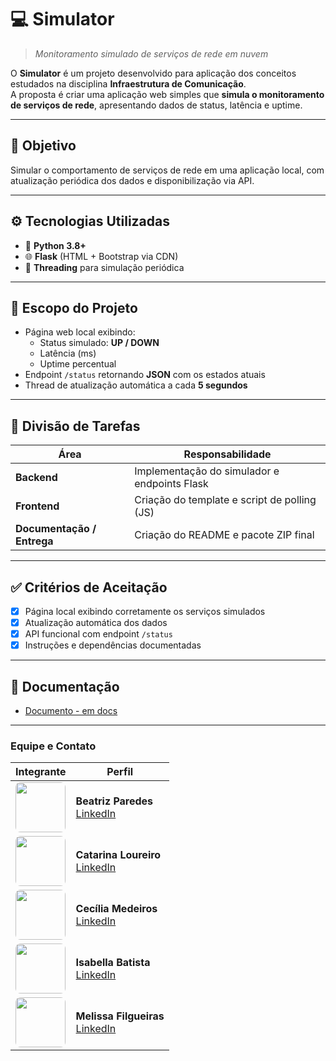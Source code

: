 # 💻 **Simulator**
> *Monitoramento simulado de serviços de rede em nuvem*

O **Simulator** é um projeto desenvolvido para aplicação dos conceitos estudados na disciplina **Infraestrutura de Comunicação**.  
A proposta é criar uma aplicação web simples que **simula o monitoramento de serviços de rede**, apresentando dados de status, latência e uptime.

---

## 🚀 **Objetivo**
Simular o comportamento de serviços de rede em uma aplicação local, com atualização periódica dos dados e disponibilização via API.

---

## ⚙️ **Tecnologias Utilizadas**
- 🐍 **Python 3.8+**
- 🌐 **Flask** (HTML + Bootstrap via CDN)
- 🧵 **Threading** para simulação periódica

---

## 🧩 **Escopo do Projeto**
- Página web local exibindo:
  - Status simulado: **UP / DOWN**
  - Latência (ms)
  - Uptime percentual  
- Endpoint `/status` retornando **JSON** com os estados atuais  
- Thread de atualização automática a cada **5 segundos**

---

## 🧠 **Divisão de Tarefas**
| Área | Responsabilidade |
|------|------------------|
| **Backend** | Implementação do simulador e endpoints Flask |
| **Frontend** | Criação do template e script de polling (JS) |
| **Documentação / Entrega** | Criação do README e pacote ZIP final |

---

## ✅ **Critérios de Aceitação**
- [x] Página local exibindo corretamente os serviços simulados  
- [x] Atualização automática dos dados  
- [x] API funcional com endpoint `/status`  
- [x] Instruções e dependências documentadas  

---
## 📖 **Documentação**
  - [Documento - em docs](https://docs.google.com/document/d/1Ko0QQBonAQaBYHYeGtxhrRbqqyCbiEgpNdyNqflpDK8/edit?usp=sharing)

---
### Equipe e Contato

| Integrante | Perfil |
|------------|--------|
| <div style="width:80px; height:80px; overflow:hidden; border-radius:8px;"> <img src="https://github.com/user-attachments/assets/ab3d5f4b-1a84-4660-b6ec-bae496e9dc1a" width="80" style="object-fit:cover;"> </div> | **Beatriz Paredes** <br> [LinkedIn](https://www.linkedin.com/in/beatriz-paredes-do-nascimento-91664a182/) |
| <div style="width:80px; height:80px; overflow:hidden; border-radius:8px;"> <img src="https://github.com/user-attachments/assets/c3b643ec-ebe1-4c73-991f-b7b60d6045bb" width="80" style="object-fit:cover;"> </div> | **Catarina Loureiro** <br> [LinkedIn](https://www.linkedin.com/in/catarina-virginia-lima-loureiro-xavier-439731338/?utm_source=share&utm_campaign=share_via&utm_content=profile&utm_medium=ios_app) |
| <div style="width:80px; height:80px; overflow:hidden; border-radius:8px;"> <img src="https://github.com/user-attachments/assets/5c5ebd9a-bd8d-4600-bf45-ae54c9ccd5bc" width="80" style="object-fit:cover;"> </div> | **Cecília Medeiros** <br> [LinkedIn](https://www.linkedin.com/in/medeiroscecilia22) |
| <div style="width:80px; height:80px; overflow:hidden; border-radius:8px;"> <img src="https://github.com/user-attachments/assets/73402bd7-f077-4679-9cbe-57bcbb939b29" width="80" style="object-fit:cover;"> </div> | **Isabella Batista** <br> [LinkedIn](https://www.linkedin.com/in/isabella-b-a096452b2/) |
| <div style="width:80px; height:80px; overflow:hidden; border-radius:8px;"> <img src="https://github.com/user-attachments/assets/02960a81-8439-47f8-bf8a-8cac7e296595" width="80" style="object-fit:cover;"> </div> | **Melissa Filgueiras** <br> [LinkedIn](https://www.linkedin.com/in/melissafilgueiras/) |
